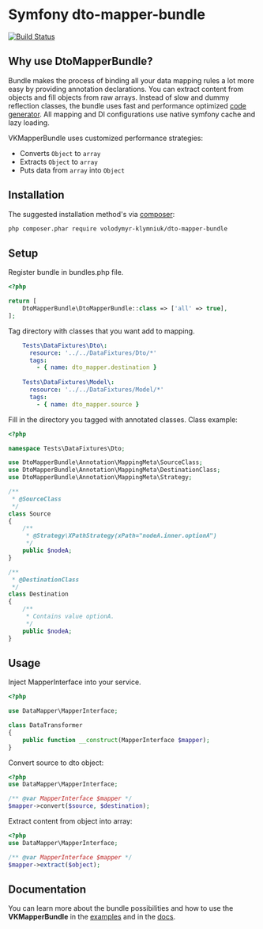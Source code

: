 # Symfony dto-mapper-bundle

[![Build Status](https://travis-ci.org/volodymyr-klymniuk/dto-mapper-bundle.svg?branch=develop)](https://travis-ci.org/vklymniuk/dto-mapper-bundle)

## Why use DtoMapperBundle?
Bundle makes the process of binding all your data mapping rules a lot more easy by providing annotation declarations.
You can extract content from objects and fill objects from raw arrays.
Instead of slow and dummy reflection classes, the bundle uses fast and performance optimized  [code generator](https://github.com/Ocramius/GeneratedHydrator).
All mapping and DI configurations use native symfony cache and lazy loading.

VKMapperBundle uses customized performance strategies:
* Converts `Object` to `array`
* Extracts `Object` to `array`
* Puts data from `array` into `Object`

## Installation

The suggested installation method's via [composer](https://getcomposer.org/):

```sh
php composer.phar require volodymyr-klymniuk/dto-mapper-bundle
```

## Setup

Register bundle in bundles.php file.
```php
<?php

return [
    DtoMapperBundle\DtoMapperBundle::class => ['all' => true],
];
```

Tag directory with classes that you want add to mapping.
```yaml
    Tests\DataFixtures\Dto\:
      resource: '../../DataFixtures/Dto/*'
      tags:
        - { name: dto_mapper.destination }
    
    Tests\DataFixtures\Model\:
      resource: '../../DataFixtures/Model/*'
      tags:
        - { name: dto_mapper.source }
```

Fill in the directory you tagged with annotated classes.
Class example:

```php
<?php

namespace Tests\DataFixtures\Dto;

use DtoMapperBundle\Annotation\MappingMeta\SourceClass;
use DtoMapperBundle\Annotation\MappingMeta\DestinationClass;
use DtoMapperBundle\Annotation\MappingMeta\Strategy;

/**
 * @SourceClass
 */
class Source
{
    /**
     * @Strategy\XPathStrategy(xPath="nodeA.inner.optionA")
     */
    public $nodeA;
}

/**
 * @DestinationClass 
 */
class Destination
{
    /**
     * Contains value optionA.
     */
    public $nodeA;
}
```

## Usage

Inject MapperInterface into your service.
```php
<?php

use DataMapper\MapperInterface;

class DataTransformer
{
    public function __construct(MapperInterface $mapper);
}
```

Convert source to dto object:
```php
<?php
use DataMapper\MapperInterface;

/** @var MapperInterface $mapper */
$mapper->convert($source, $destination);
```

Extract content from object into array:
```php
<?php
use DataMapper\MapperInterface;

/** @var MapperInterface $mapper */
$mapper->extract($object);
```

## Documentation
You can learn more about the bundle possibilities and how to use the **VKMapperBundle** in the [examples](examples) and in the [docs](docs.deprecated).